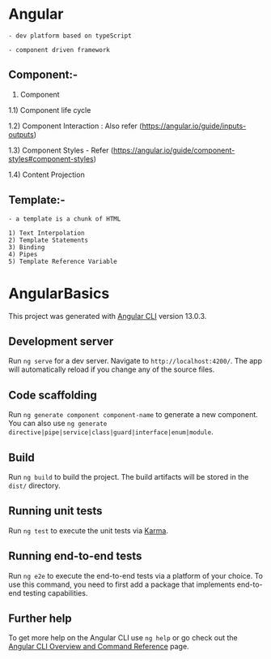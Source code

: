 
# Angular

    - dev platform based on typeScript

    - component driven framework



## Component:-

1) Component 

1.1) Component life cycle

1.2) Component Interaction : Also refer (https://angular.io/guide/inputs-outputs)

1.3) Component Styles - Refer (https://angular.io/guide/component-styles#component-styles)

1.4) Content Projection


## Template:-
    - a template is a chunk of HTML
    
    1) Text Interpolation
    2) Template Statements
    3) Binding
    4) Pipes
    5) Template Reference Variable













# AngularBasics

This project was generated with [Angular CLI](https://github.com/angular/angular-cli) version 13.0.3.

## Development server

Run `ng serve` for a dev server. Navigate to `http://localhost:4200/`. The app will automatically reload if you change any of the source files.

## Code scaffolding

Run `ng generate component component-name` to generate a new component. You can also use `ng generate directive|pipe|service|class|guard|interface|enum|module`.

## Build

Run `ng build` to build the project. The build artifacts will be stored in the `dist/` directory.

## Running unit tests

Run `ng test` to execute the unit tests via [Karma](https://karma-runner.github.io).

## Running end-to-end tests

Run `ng e2e` to execute the end-to-end tests via a platform of your choice. To use this command, you need to first add a package that implements end-to-end testing capabilities.

## Further help

To get more help on the Angular CLI use `ng help` or go check out the [Angular CLI Overview and Command Reference](https://angular.io/cli) page.
